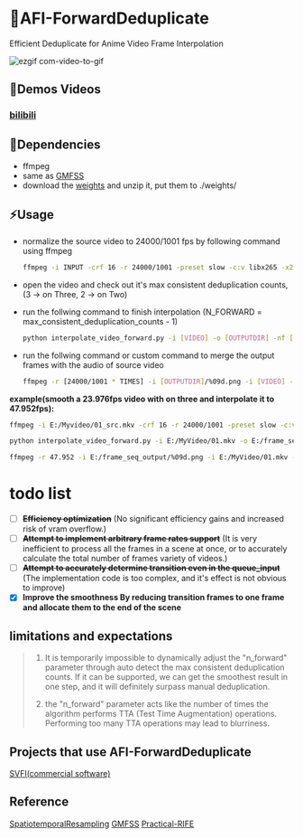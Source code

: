 # 📖AFI-ForwardDeduplicate
Efficient Deduplicate for Anime Video Frame Interpolation

![ezgif com-video-to-gif](https://github.com/hyw-dev/AFI-ForwardDeduplicate/assets/68835291/6f03dfd8-99f4-48ad-871e-91cbd704c1e5)

## 👀Demos Videos
### [bilibili](https://www.bilibili.com/video/BV1py4y1A7qj)

## 🔧Dependencies
- ffmpeg
- same as [GMFSS](https://github.com/98mxr/GMFSS_Fortuna)
- download the [weights](https://drive.google.com/file/d/157M4i1B9hjWs1K2AZVArSulkM9qV2sdH/view?usp=sharing) and unzip it, put them to ./weights/

## ⚡Usage 
- normalize the source video to 24000/1001 fps by following command using ffmpeg
  ```bash
  ffmpeg -i INPUT -crf 16 -r 24000/1001 -preset slow -c:v libx265 -x265-params profile=main10 -c:a copy OUTPUT
  ```
- open the video and check out it's max consistent deduplication counts, (3 -> on Three, 2 -> on Two)
- run the follwing command to finish interpolation
  (N_FORWARD = max_consistent_deduplication_counts - 1)
  ```bash
  python interpolate_video_forward.py -i [VIDEO] -o [OUTPUTDIR] -nf [N_FORWARD] -t [TIMES] -m [MODEL_TYPE] -s [ENABLE_SCDET] -st 14 -stf True -scale [SCALE]
  ```
  
- run the follwing command or custom command to merge the output frames with the audio of source video
  ```bash
  ffmpeg -r [24000/1001 * TIMES] -i [OUTPUTDIR]/%09d.png -i [VIDEO] -map 0:v -map 1:a -crf 16 -preset slow -c:v libx265 -x265-params profile=main10 -c:a copy [FINAL_OUTPUT]
  ```
  
 **example(smooth a 23.976fps video with on three and interpolate it to 47.952fps):**

  ```bash
  ffmpeg -i E:/Myvideo/01_src.mkv -crf 16 -r 24000/1001 -preset slow -c:v libx265 -x265-params profile=main10 -c:a copy E:/Myvideo/01.mkv

  python interpolate_video_forward.py -i E:/MyVideo/01.mkv -o E:/frame_seq_output -nf 2 -t 2 -m gmfss -s True -st 14 -stf True -scale 1.0

  ffmpeg -r 47.952 -i E:/frame_seq_output/%09d.png -i E:/MyVideo/01.mkv -map 0:v -map 1:a -crf 16 -preset slow -c:v libx265 -x265-params profile=main10 -c:a copy E:/final_output/01.mkv
  ```
  

# todo list
- [ ] ~~**Efficiency optimization**~~ (No significant efficiency gains and increased risk of vram overflow.)
- [ ] ~~**Attempt to implement arbitrary frame rates support**~~ (It is very inefficient to process all the frames in a scene at once, or to accurately calculate the total number of frames variety of videos.)
- [ ] ~~**Attempt to accurately determine transition even in the queue_input**~~ (The implementation code is too complex, and it's effect is not obvious to improve)
- [x] **Improve the smoothness By reducing transition frames to one frame and allocate them to the end of the scene**

## limitations and expectations
> 1. It is temporarily impossible to dynamically adjust the "n_forward" parameter through auto detect the max consistent deduplication counts.
> If it can be supported, we can get the smoothest result in one step, and it will definitely surpass manual deduplication.
>
> 2. the "n_forward" parameter acts like the number of times the algorithm performs TTA (Test Time Augmentation) operations.
> Performing too many TTA operations may lead to blurriness.

## Projects that use AFI-ForwardDeduplicate
[SVFI(commercial software)](https://store.steampowered.com/app/1692080/SVFI/)

## Reference
[SpatiotemporalResampling](https://github.com/hyw-dev/SpatiotemporalResampling) [GMFSS](https://github.com/98mxr/GMFSS_Fortuna) [Practical-RIFE](https://github.com/hzwer/Practical-RIFE)
